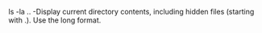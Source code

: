 ls -la .. -Display current directory contents, including hidden files (starting with .). Use the long format.
